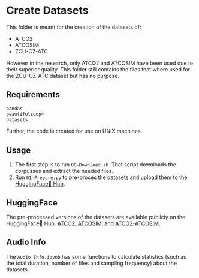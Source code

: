 # Create Datasets

This folder is meant for the creation of the datasets of:

- ATCO2
- ATCOSIM
- ZCU-CZ-ATC

However in the research, only ATCO2 and ATCOSIM have been used due to their superior quality. This folder still contains the files that where used for the ZCU-CZ-ATC dataset but has no purpose.

## Requirements

```python
pandas
beautifulsoup4
datasets
```

Further, the code is created for use on UNIX machines.

## Usage

1. The first step is to run ```00-Download.sh```. That script downloads the corpusses and extract the needed files.
2. Run ```01-Prepare.py``` to pre-proces the datasets and upload them to the [HuggingFace🤗 Hub](https://hf.co/).

## HuggingFace

The pre-processed versions of the datasets are available publicly on the HuggingFace🤗 Hub: [ATCO2](https://hf.co/jlvdoorn/datasets/atco2-asr/), [ATCOSIM](https://hf.co/jlvdoorn/datasets/atcosim), and [ATCO2-ATCOSIM](https://hf.co/jlvdoorn/datasets/atco2-asr-atcosim/).

## Audio Info

The ```Audio Info.ipynb``` has some functions to calculate statistics (such as the total duration, number of files and sampling frequency) about the datasets.
